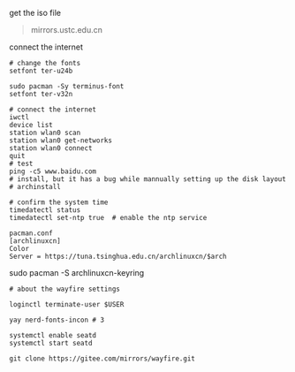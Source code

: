 get the iso file
> mirrors.ustc.edu.cn

connect the internet
```
# change the fonts
setfont ter-u24b

sudo pacman -Sy terminus-font
setfont ter-v32n

# connect the internet
iwctl
device list
station wlan0 scan
station wlan0 get-networks
station wlan0 connect
quit
# test
ping -c5 www.baidu.com
# install, but it has a bug while mannually setting up the disk layout
# archinstall
```

```
# confirm the system time
timedatectl status
timedatectl set-ntp true  # enable the ntp service
```
```
pacman.conf
[archlinuxcn]
Color
Server = https://tuna.tsinghua.edu.cn/archlinuxcn/$arch
```

sudo pacman -S archlinuxcn-keyring
```
# about the wayfire settings

loginctl terminate-user $USER

yay nerd-fonts-incon # 3

systemctl enable seatd
systemctl start seatd

git clone https://gitee.com/mirrors/wayfire.git
```